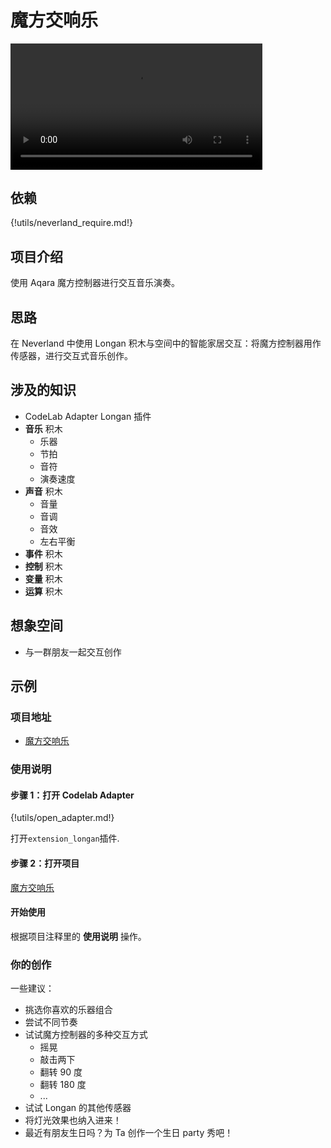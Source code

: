 # 魔方交响乐

<video width=80% src="/video/cube%20symphony.mp4" controls="controls"></video>

## 依赖

{!utils/neverland_require.md!}

## 项目介绍

使用 Aqara 魔方控制器进行交互音乐演奏。

## 思路

在 Neverland 中使用 Longan 积木与空间中的智能家居交互：将魔方控制器用作传感器，进行交互式音乐创作。

## 涉及的知识

- CodeLab Adapter Longan 插件
- **音乐** 积木
    - 乐器
    - 节拍
    - 音符
    - 演奏速度
- **声音** 积木
    - 音量
    - 音调
    - 音效
    - 左右平衡
- **事件** 积木
- **控制** 积木
- **变量** 积木
- **运算** 积木

## 想象空间

- 与一群朋友一起交互创作

## 示例

### 项目地址

- [魔方交响乐](https://scratch-beta.codelab.club/?sb3url=https://adapter.codelab.club/sb3/%E4%BA%A4%E5%93%8D%E4%B9%90.sb3)

### 使用说明

#### 步骤 1：打开 Codelab Adapter

{!utils/open_adapter.md!}

打开`extension_longan`插件.

#### 步骤 2：打开项目

[魔方交响乐](https://scratch-beta.codelab.club/?sb3url=https://adapter.codelab.club/sb3/%E4%BA%A4%E5%93%8D%E4%B9%90.sb3)

#### 开始使用

根据项目注释里的 **使用说明** 操作。

### 你的创作

一些建议：

- 挑选你喜欢的乐器组合
- 尝试不同节奏
- 试试魔方控制器的多种交互方式
  - 摇晃
  - 敲击两下
  - 翻转 90 度
  - 翻转 180 度
  - ...
- 试试 Longan 的其他传感器
- 将灯光效果也纳入进来！
- 最近有朋友生日吗？为 Ta 创作一个生日 party 秀吧！
